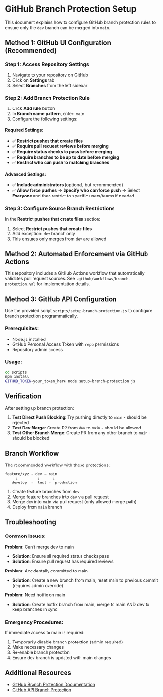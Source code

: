 # GitHub Branch Protection Setup

This document explains how to configure GitHub branch protection rules to ensure only the `dev` branch can be merged into `main`.

## Method 1: GitHub UI Configuration (Recommended)

### Step 1: Access Repository Settings
1. Navigate to your repository on GitHub
2. Click on **Settings** tab
3. Select **Branches** from the left sidebar

### Step 2: Add Branch Protection Rule
1. Click **Add rule** button
2. In **Branch name pattern**, enter: `main`
3. Configure the following settings:

#### Required Settings:
- ✅ **Restrict pushes that create files**
- ✅ **Require pull request reviews before merging**
- ✅ **Require status checks to pass before merging**
- ✅ **Require branches to be up to date before merging**
- ✅ **Restrict who can push to matching branches**

#### Advanced Settings:
- ✅ **Include administrators** (optional, but recommended)
- ✅ **Allow force pushes** → **Specify who can force push** → Select **Everyone** and then restrict to specific users/teams if needed

### Step 3: Configure Source Branch Restrictions
In the **Restrict pushes that create files** section:
1. Select **Restrict pushes that create files**
2. Add exception: `dev` branch only
3. This ensures only merges from `dev` are allowed

## Method 2: Automated Enforcement via GitHub Actions

This repository includes a GitHub Actions workflow that automatically validates pull request sources. See `.github/workflows/branch-protection.yml` for implementation details.

## Method 3: GitHub API Configuration

Use the provided script `scripts/setup-branch-protection.js` to configure branch protection programmatically.

### Prerequisites:
- Node.js installed
- GitHub Personal Access Token with `repo` permissions
- Repository admin access

### Usage:
```bash
cd scripts
npm install
GITHUB_TOKEN=your_token_here node setup-branch-protection.js
```

## Verification

After setting up branch protection:

1. **Test Direct Push Blocking**: Try pushing directly to `main` - should be rejected
2. **Test Dev Merge**: Create PR from `dev` to `main` - should be allowed
3. **Test Other Branch Merge**: Create PR from any other branch to `main` - should be blocked

## Branch Workflow

The recommended workflow with these protections:

```
feature/xyz → dev → main
     ↓         ↓      ↓
   develop  →  test →  production
```

1. Create feature branches from `dev`
2. Merge feature branches into `dev` via pull request
3. Merge `dev` into `main` via pull request (only allowed merge path)
4. Deploy from `main` branch

## Troubleshooting

### Common Issues:

**Problem**: Can't merge dev to main
- **Solution**: Ensure all required status checks pass
- **Solution**: Ensure pull request has required reviews

**Problem**: Accidentally committed to main
- **Solution**: Create a new branch from main, reset main to previous commit (requires admin override)

**Problem**: Need hotfix on main
- **Solution**: Create hotfix branch from main, merge to main AND dev to keep branches in sync

### Emergency Procedures:

If immediate access to main is required:
1. Temporarily disable branch protection (admin required)
2. Make necessary changes
3. Re-enable branch protection
4. Ensure dev branch is updated with main changes

## Additional Resources

- [GitHub Branch Protection Documentation](https://docs.github.com/en/repositories/configuring-branches-and-merges-in-your-repository/defining-the-mergeability-of-pull-requests/about-protected-branches)
- [GitHub API Branch Protection](https://docs.github.com/en/rest/branches/branch-protection)